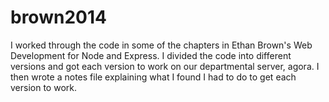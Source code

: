 # brown2014
I worked through the code in some of the chapters in Ethan Brown's Web Development for Node and Express. I divided the code into different versions and got each version to work on our departmental server, agora. I then wrote a notes file explaining what I found I had to do to get each version to work.
